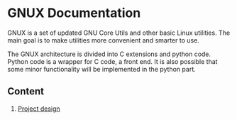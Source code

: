 # GNUX Documentation
GNUX is a set of updated GNU Core Utils and other basic Linux utilities. The main goal is to make utilities more convenient and smarter to use.

The GNUX architecture is divided into C extensions and python code. Python code is a wrapper for C code, a front end. It is also possible that some minor functionality will be implemented in the python part.

## Content

1. [Project design](./projectdesign.md)
